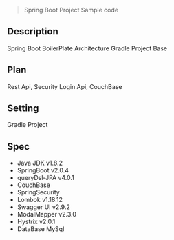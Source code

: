 > Spring Boot Project Sample code

## Description
Spring Boot BoilerPlate Architecture
Gradle Project Base

## Plan
Rest Api, Security Login Api, CouchBase

## Setting
Gradle Project

## Spec
- Java JDK v1.8.2
- SpringBoot v2.0.4
- queryDsl-JPA v4.0.1
- CouchBase
- SpringSecurity
- Lombok v1.18.12
- Swagger UI v2.9.2
- ModalMapper v2.3.0
- Hystrix v2.0.1
- DataBase MySql
